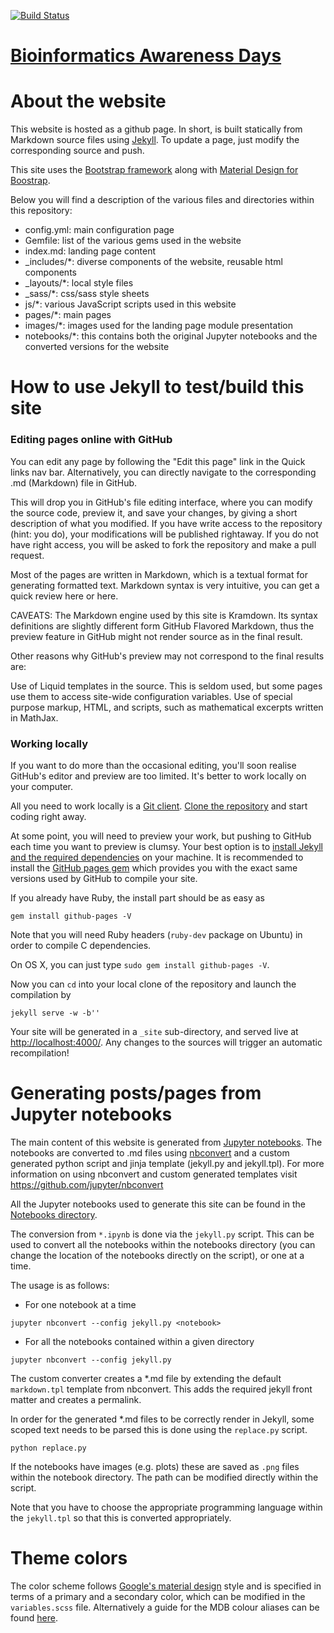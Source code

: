 
[![Build Status](https://travis-ci.org/trallard/BAD_days.svg?branch=master)](https://travis-ci.org/trallard/BAD_days) 


# [Bioinformatics Awareness Days](http://bitsandchips.me/BAD_days/)

# About the website
This website is hosted as a github page. In short, is built statically from Markdown source files using [Jekyll](http://jekyllrb.com). To update a page, just modify the corresponding source and push.

This site uses the [Bootstrap framework](http://getbootstrap.com) along with [Material Design for Boostrap](https://mdbootstrap.com/material-design-for-bootstrap/).

Below you will find a description of the various files and directories within this repository:
-  config.yml: main configuration page
- Gemfile: list of the various gems used in the website
- index.md: landing page content
- _includes/*: diverse components of the website, reusable html components
- _layouts/*: local style files
- _sass/*: css/sass style sheets
- js/*: various JavaScript scripts used in this website
- pages/*: main pages
- images/*: images used for the landing page module presentation
- notebooks/*: this contains both the original Jupyter notebooks and the converted versions for the website

# How to use Jekyll to test/build this site

### Editing pages online with GitHub

You can edit any page by following the "Edit this page" link in the Quick links nav bar. Alternatively, you can directly navigate to the corresponding .md (Markdown) file in GitHub.

This will drop you in GitHub's file editing interface, where you can modify the source code, preview it, and save your changes, by giving a short description of what you modified. If you have write access to the repository (hint: you do), your modifications will be published rightaway. If you do not have right access, you will be asked to fork the repository and make a pull request.

Most of the pages are written in Markdown, which is a textual format for generating formatted text. Markdown syntax is very intuitive, you can get a quick review here or here.

CAVEATS: The Markdown engine used by this site is Kramdown. Its syntax definitions are slightly different form GitHub Flavored Markdown, thus the preview feature in GitHub might not render source as in the final result.

Other reasons why GitHub's preview may not correspond to the final results are:

Use of Liquid templates in the source. This is seldom used, but some pages use them to access site-wide configuration variables.
Use of special purpose markup, HTML, and scripts, such as mathematical excerpts written in MathJax.


### Working locally

If you want to do more than the occasional editing, you'll soon
realise GitHub's editor and preview are too limited. It's better to
work locally on your computer.

All you need to work locally is a [Git client](http://git-scm.com/).
[Clone the repository](https://help.github.com/articles/fork-a-repo/#step-2-create-a-local-clone-of-your-fork)
and start coding right away.

At some point, you will need to preview your work, but pushing to
GitHub each time you want to preview is clumsy. Your best option is to
[install Jekyll and the required dependencies](https://help.github.com/articles/using-jekyll-with-pages/#installing-jekyll)
on your machine. It is recommended to install the
[GitHub pages gem](https://github.com/github/pages-gem) which provides
you with the exact same versions used by GitHub to compile your site.

If you already have Ruby, the install part should be as easy as

~~~
gem install github-pages -V
~~~

Note that you will need Ruby headers (`ruby-dev` package on Ubuntu) in
order to compile C dependencies.

On OS X, you can just type `sudo gem install github-pages -V`.

Now you can `cd` into your local clone of the repository and launch
the compilation by

~~~
jekyll serve -w -b''
~~~

Your site will be generated in a `_site` sub-directory, and served
live at <http://localhost:4000/>. Any changes to the sources will
trigger an automatic recompilation!

# Generating posts/pages from Jupyter notebooks

The main content of this website is generated from [Jupyter notebooks](http://jupyter.org).  The notebooks are converted to .md files using [nbconvert](https://github.com/jupyter/nbconvert) and a custom generated python script and jinja template (jekyll.py and jekyll.tpl).  For more information on using nbconvert and custom generated templates visit https://github.com/jupyter/nbconvert

All the Jupyter notebooks used to generate this site can be found in the [Notebooks directory](https://github.com/trallard/BAD_days/tree/gh-pages/notebooks).

The conversion from `*.ipynb` is done via the `jekyll.py` script. This can be used to convert all the notebooks within the notebooks directory (you can change the location of the notebooks directly on the script), or one at a time.

The usage is as follows:

* For one notebook at a time

~~~
jupyter nbconvert --config jekyll.py <notebook>
~~~

* For all the notebooks contained within a given directory

~~~
jupyter nbconvert --config jekyll.py
~~~

The custom converter creates a *.md file by extending the default `markdown.tpl` template from nbconvert. This adds the required jekyll front matter and creates a permalink.

In order for the generated *.md files to be correctly render in Jekyll, some scoped text needs to be parsed this is done using the `replace.py` script.

~~~
python replace.py
~~~

If the notebooks have images (e.g. plots) these are saved as `.png` files within the notebook directory. The path can be modified directly within the script.

Note that you have to choose the appropriate programming language within the `jekyll.tpl` so that this is converted appropriately.


# Theme colors
The color scheme follows [Google's material design](https://material.io/guidelines/style/color.html#color-color-palette) style and is specified in terms of a primary and a secondary color, which can be modified in the `variables.scss` file. Alternatively a guide for the MDB colour aliases can be found [here](https://mdbootstrap.com/css/colors/).
